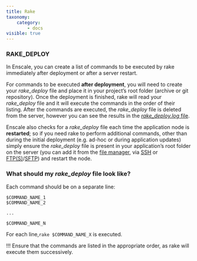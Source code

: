 ```yaml
---
title: Rake
taxonomy:
    category:
        - docs
visible: true
---
```


### RAKE_DEPLOY

In Enscale, you can create a list of commands to be executed by rake immediately after deployment or after a server restart.

For commands to be executed **after deployment**, you will need to create your _rake\_deploy_ file and place it in your project’s root folder (archive or git repository). Once the deployment is finished, rake will read your _rake\_deploy_ file and it will execute the commands in the order of their listing. After the commands are executed, the _rake\_deploy_ file is deleted from the server, however you can see the results in the [_rake\_deploy.log_ file](https://enscale.com/docs/10/environments/access/log-files).

Enscale also checks for a _rake\_deploy_ file each time the application node is **restarted**; so if you need rake to perform additional commands, other than during the initial deployment (e.g. ad-hoc or during application updates) simply ensure the _rake\_deploy_ file is present in your application’s root folder on the server (you can add it from the [file manager](/environments/access/file-manager), via [SSH](/environments/access/access-via-ssh) or [FTP(S)](/environments/access/ftpftps)/[SFTP](/environments/access/access-via-sftp)) and restart the node.

### What should my _rake\_deploy_ file look like?

Each command should be on a separate line:
```
$COMMAND_NAME_1
$COMMAND_NAME_2

...

$COMMAND_NAME_N
```

For each line,`rake $COMMAND_NAME_X` is executed.

!!! Ensure that the commands are listed in the appropriate order, as rake will execute them successively.

